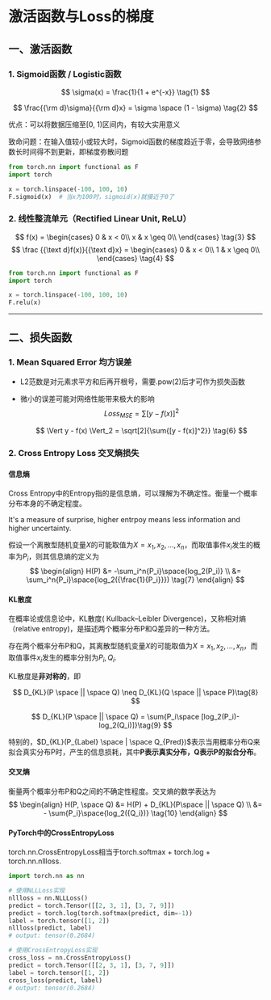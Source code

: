# 激活函数与Loss的梯度


## 一、激活函数

### 1. Sigmoid函数 / Logistic函数

$$
\sigma(x) = \frac{1}{1 + e^{-x}}
   \tag{1}
$$

$$
\frac{{\rm d}\sigma}{{\rm d}x} = \sigma \space (1 - \sigma)
   \tag{2}
$$


   优点：可以将数据压缩至[0, 1)区间内，有较大实用意义

   致命问题：在输入值较小或较大时，Sigmoid函数的梯度趋近于零，会导致网络参数长时间得不到更新，即梯度弥散问题

   ```python
   from torch.nn import functional as F
   import torch
   
   x = torch.linspace(-100, 100, 10)
   F.sigmoid(x)  # 当x为100时，sigmoid(x)就接近于0了
   ```

### 2. 线性整流单元（Rectified Linear Unit, ReLU）

$$
   f(x) = 
   \begin{cases}
   0 & x < 0\\
   x & x \geq 0\\
   \end{cases}
   \tag{3}
$$
$$
   \frac {{\text d}f(x)}{{\text d}x} = 
   \begin{cases}
   0 & x < 0\\
   1 & x \geq 0\\
   \end{cases}
   \tag{4}
$$

   ```python
   from torch.nn import functional as F
   import torch
   
   x = torch.linspace(-100, 100, 10)
   F.relu(x)
   ```

------

## 二、损失函数

### 1. Mean Squared Error 均方误差

- L2范数是对元素求平方和后再开根号，需要.pow(2)后才可作为损失函数
- 微小的误差可能对网络性能带来极大的影响
  $$
  Loss_{MSE} = \sum{[{y - f(x)]^2}}
  \tag{5}
  $$

  $$
  \Vert y - f(x) \Vert_2 = \sqrt[2]{\sum{[y - f(x)]^2}}
  \tag{6}
  $$

### 2. Cross Entropy Loss 交叉熵损失

#### 信息熵

Cross Entropy中的Entropy指的是信息熵，可以理解为不确定性。衡量一个概率分布本身的不确定程度。

It's a measure of surprise, higher entrpoy means less information and higher uncertainty.

假设一个离散型随机变量$X$的可能取值为$X=x_1,x_2,...,x_n$，而取值事件$x_i$发生的概率为$P_i$，则其信息熵的定义为
$$
\begin{align}
H(P) &= -\sum_i^n{P_i}\space{log_2(P_i)} \\
&= \sum_i^n{P_i}\space{log_2({\frac{1}{P_i}}}) \tag{7}
\end{align}
$$
#### KL散度

在概率论或信息论中，KL散度( Kullback–Leibler Divergence)，又称相对熵（relative entropy)，是描述两个概率分布P和Q差异的一种方法。

存在两个概率分布P和Q，其离散型随机变量$X$的可能取值为$X=x_1,x_2,...,x_n$，而取值事件$x_i$发生的概率分别为$P_i,Q_i$.

KL散度是**非对称的**，即

$$
D_{KL}(P \space || \space Q) \neq D_{KL}(Q \space || \space P)\tag{8}
$$

$$
D_{KL}(P \space || \space Q) = \sum{P_i\space [log_2(P_i)-log_2(Q_i)]}\tag{9}
$$

特别的，$D_{KL}(P_{Label} \space | \space Q_{Pred})$表示当用概率分布Q来拟合真实分布P时，产生的信息损耗，其中**P表示真实分布，Q表示P的拟合分布**。

#### 交叉熵

衡量两个概率分布P和Q之间的不确定性程度。交叉熵的数学表达为
$$
\begin{align}
H(P, \space Q) &= H(P) + D_{KL}(P\space || \space Q) \\
&= - \sum{P_i}\space{log_2({Q_i})} \tag{10}
\end{align}
$$

#### PyTorch中的CrossEntropyLoss

torch.nn.CrossEntropyLoss相当于torch.softmax + torch.log + torch.nn.nllloss.

```python
import torch.nn as nn

# 使用NLLLoss实现
nllloss = nn.NLLLoss()
predict = torch.Tensor([[2, 3, 1], [3, 7, 9]])
predict = torch.log(torch.softmax(predict, dim=-1))
label = torch.tensor([1, 2])
nllloss(predict, label)
# output: tensor(0.2684)

# 使用CrossEntropyLoss实现
cross_loss = nn.CrossEntropyLoss()
predict = torch.Tensor([[2, 3, 1], [3, 7, 9]])
label = torch.tensor([1, 2])
cross_loss(predict, label)
# output: tensor(0.2684)
```
